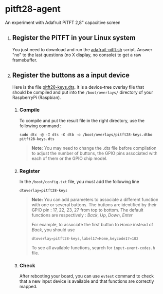 # pitft28-agent
An experiment with Adafruit PiTFT 2,8" capacitive screen

1.  ## Register the PiTFT in your Linux system

    You just need to download and run the [adafruit-pitft.sh][1] script. Answer "no" to the last questions (no X display, no console) to get a raw framebuffer.

1.  ## Register the buttons as a input device

    Here is the file [pitft28-keys.dts](pitft28-keys.dts). It is a device-tree overlay file that should be compiled and put into the `/boot/overlays/` directory of your RaspberryPi (Raspbian).

    1)  ### Compile
        To compile and put the result file in the right directory, use the following command :
        ````
        sudo dtc -@ -I dts -O dtb -o /boot/overlays/pitft28-keys.dtbo  pitft28-keys.dts
        ````

        > **Note:** You may need to change the .dts file before compilation to adjust the number of buttons, the GPIO pins associated with each of them or the GPIO chip model.

    1)  ### Register
        In the `/boot/config.txt` file, you must add the following line 
        ````
        dtoverlay=pitft28-keys
        ````

        > **Note:** You can add parameters to associate a different function with one or several buttons.
        > The buttons are identified by their GPIO pin : 17, 22, 23, 27 from top to bottom.
        > The default functions are respectively : *Back*, *Up*, *Down*, *Enter*
        >
        > For example, to associate the first button to *Home* instead of *Back*, you should use
        > ````
        > dtoverlay=pitft28-keys,label17=Home,keycode17=102
        > ````
        >
        > To see all available functions, search for `input-event-codes.h` file.

    1)  ### Check
        After rebooting your board, you can use `evtest` command to check that a new input device is available and that functions are correctly mapped.




[1]: https://github.com/adafruit/Raspberry-Pi-Installer-Scripts/blob/master/adafruit-pitft.sh
